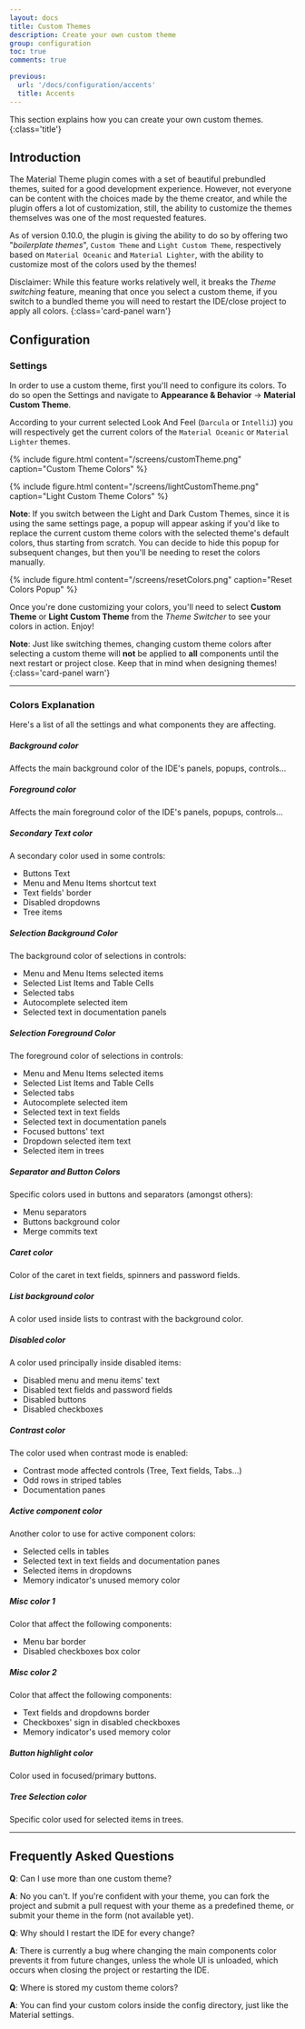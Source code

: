 ```yaml
---
layout: docs
title: Custom Themes
description: Create your own custom theme
group: configuration
toc: true
comments: true

previous:
  url: '/docs/configuration/accents'
  title: Accents
---
```


This section explains how you can create your own custom themes.
{:class='title'}

## Introduction

The Material Theme plugin comes with a set of beautiful prebundled themes, suited for a good development experience. However, not everyone can be content with the choices made by the theme creator, and while the plugin offers a lot of customization, still, the ability to customize the themes themselves was one of the most requested features.

As of version 0.10.0, the plugin is giving the ability to do so by offering two "_boilerplate themes_", `Custom Theme` and `Light Custom Theme`, respectively based on `Material Oceanic` and `Material Lighter`, with the ability to customize most of the colors used by the themes!


Disclaimer: While this feature works relatively well, it breaks the _Theme switching_ feature, meaning that once you select a custom theme, if you switch to a bundled theme you will need to restart the IDE/close project to apply all colors.
{:class='card-panel warn'}


## Configuration

### Settings

In order to use a custom theme, first you'll need to configure its colors. To do so open the Settings and navigate to **Appearance & Behavior** -> **Material Custom Theme**.

According to your current selected Look And Feel (`Darcula` or `IntelliJ`) you will respectively get the current colors of the `Material Oceanic` or `Material Lighter` themes.

{% include figure.html content="/screens/customTheme.png" caption="Custom Theme Colors" %}

{% include figure.html content="/screens/lightCustomTheme.png" caption="Light Custom Theme Colors" %}

**Note**: If you switch between the Light and Dark Custom Themes, since it is using the same settings page, a popup will appear asking if you'd like to replace the current custom theme colors with the selected theme's default colors, thus starting from scratch. You can decide to hide this popup for subsequent changes, but then you'll be needing to reset the colors manually.

{% include figure.html content="/screens/resetColors.png" caption="Reset Colors Popup" %}


Once you're done customizing your colors, you'll need to select **Custom Theme** or **Light Custom Theme** from the _Theme Switcher_ to see your colors in action. Enjoy!

**Note**: Just like switching themes, changing custom theme colors after selecting a custom theme will **not** be applied to **all** components until the next restart or project close. Keep that in mind when designing themes!
{:class='card-panel warn'}

----
### Colors Explanation

Here's a list of all the settings and what components they are affecting.

##### Background color

Affects the main background color of the IDE's panels, popups, controls...

##### Foreground color

Affects the main foreground color of the IDE's panels, popups, controls...

##### Secondary Text color

A secondary color used in some controls:
- Buttons Text
- Menu and Menu Items shortcut text
- Text fields' border
- Disabled dropdowns
- Tree items

##### Selection Background Color

The background color of selections in controls:
- Menu and Menu Items selected items
- Selected List Items and Table Cells
- Selected tabs
- Autocomplete selected item
- Selected text in documentation panels

##### Selection Foreground Color

The foreground color of selections in controls:
- Menu and Menu Items selected items
- Selected List Items and Table Cells
- Selected tabs
- Autocomplete selected item
- Selected text in text fields
- Selected text in documentation panels
- Focused buttons' text
- Dropdown selected item text
- Selected item in trees

##### Separator and Button Colors

Specific colors used in buttons and separators (amongst others):
- Menu separators
- Buttons background color
- Merge commits text

##### Caret color

Color of the caret in text fields, spinners and password fields.

##### List background color

A color used inside lists to contrast with the background color.

##### Disabled color

A color used principally inside disabled items:
- Disabled menu and menu items' text
- Disabled text fields and password fields
- Disabled buttons
- Disabled checkboxes

##### Contrast color

The color used when contrast mode is enabled:
- Contrast mode affected controls (Tree, Text fields, Tabs...)
- Odd rows in striped tables
- Documentation panes

##### Active component color

Another color to use for active component colors:
- Selected cells in tables
- Selected text in text fields and documentation panes
- Selected items in dropdowns
- Memory indicator's unused memory color

##### Misc color 1

Color that affect the following components:
- Menu bar border
- Disabled checkboxes box color

##### Misc color 2

Color that affect the following components:
- Text fields and dropdowns border
- Checkboxes' sign in disabled checkboxes
- Memory indicator's used memory color

##### Button highlight color

Color used in focused/primary buttons.

##### Tree Selection color

Specific color used for selected items in trees.

-----

## Frequently Asked Questions

**Q**: Can I use more than one custom theme?

**A**: No you can't. If you're confident with your theme, you can fork the project and submit a pull request with your theme as a predefined theme, or submit your theme in the form (not available yet).

**Q**: Why should I restart the IDE for every change?

**A**: There is currently a bug where changing the main components color prevents it from future changes, unless the whole UI is unloaded, which occurs when closing the project or restarting the IDE.

**Q**: Where is stored my custom theme colors?

**A**: You can find your custom colors inside the config directory, just like the Material settings.
